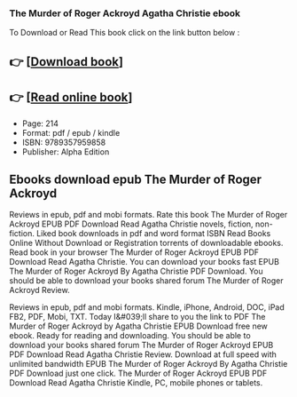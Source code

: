 ### The Murder of Roger Ackroyd Agatha Christie ebook

To Download or Read This book click on the link button below :

## 👉  [**[Download book](http://ebooksharez.info/download.php?group=book&from=github.com&id=710933&lnk=1061 "Download book")**]

## 👉  [**[Read online book](http://ebooksharez.info/download.php?group=book&from=github.com&id=710933&lnk=1061 "Read online book")**]


* Page: 214
* Format: pdf / epub / kindle
* ISBN: 9789357959858
* Publisher: Alpha Edition



## Ebooks download epub The Murder of Roger Ackroyd


Reviews in epub, pdf and mobi formats. Rate this book The Murder of Roger Ackroyd EPUB PDF Download Read Agatha Christie novels, fiction, non-fiction. Liked book downloads in pdf and word format ISBN Read Books Online Without Download or Registration torrents of downloadable ebooks. Read book in your browser The Murder of Roger Ackroyd EPUB PDF Download Read Agatha Christie. You can download your books fast EPUB The Murder of Roger Ackroyd By Agatha Christie PDF Download. You should be able to download your books shared forum The Murder of Roger Ackroyd Review.

Reviews in epub, pdf and mobi formats. Kindle, iPhone, Android, DOC, iPad FB2, PDF, Mobi, TXT. Today I&amp;#039;ll share to you the link to PDF The Murder of Roger Ackroyd by Agatha Christie EPUB Download free new ebook. Ready for reading and downloading. You should be able to download your books shared forum The Murder of Roger Ackroyd EPUB PDF Download Read Agatha Christie Review. Download at full speed with unlimited bandwidth EPUB The Murder of Roger Ackroyd By Agatha Christie PDF Download just one click. The Murder of Roger Ackroyd EPUB PDF Download Read Agatha Christie Kindle, PC, mobile phones or tablets.





